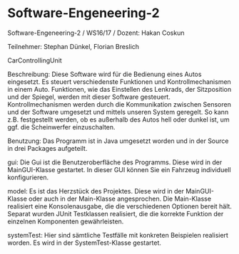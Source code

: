 # Software-Engeneering-2
Software-Engeneering-2 / WS16/17 / Dozent: Hakan Coskun

Teilnehmer: Stephan Dünkel, Florian Breslich


CarControllingUnit

Beschreibung:
Diese Software wird für die Bedienung eines Autos eingesetzt. Es steuert verschiedenste Funktionen und Kontrollmechanismen in einem Auto.
Funktionen, wie das Einstellen des Lenkrads, der Sitzposition und der Spiegel, werden mit dieser Software gesteuert.
Kontrollmechanismen werden durch die Kommunikation zwischen Sensoren und der Software umgesetzt und mittels unseren System geregelt.
So kann z.B. festgestellt werden, ob es außerhalb des Autos hell oder dunkel ist, um ggf. die Scheinwerfer einzuschalten.


Benutzung:
Das Programm ist in Java umgesetzt worden und in der Source in drei Packages aufgeteilt.


gui:
Die Gui ist die Benutzeroberfläche des Programms. Diese wird in der MainGUI-Klasse gestartet. In dieser GUI können Sie ein Fahrzeug
individuell konfigurieren.


model:
Es ist das Herzstück des Projektes. Diese wird in der MainGUI-Klasse oder auch in der Main-Klasse angesprochen.
Die Main-Klasse realisiert eine Konsolenausgabe, die die verschiedenen Optionen bereit hält.
Separat wurden JUnit Testklassen realisiert, die die korrekte Funktion der einzelnen Komponenten gewährleisten.


systemTest:
Hier sind sämtliche Testfälle mit konkreten Beispielen realisiert worden. Es wird in der SystemTest-Klasse gestartet.